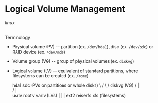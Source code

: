 # Logical Volume Management
###### linux

Terminology

* Physical volume (PV) -- partition (ex. `/dev/hda1`), disc (ex. `/dev/sdc`) or RAID device (ex. `/dev/md0`)
* Volume group (VG) -- group of physical volumes (ex. `diskvg`)
* Logical volume (LV) -- equivalent of standard partitions, where filesystems can be created (ex. `/home`)


   hda1   sdc       (PVs on partitions or whole disks)
      \   /
       \ /
      diskvg        (VG)
      /  |  \
     /   |   \
 usrlv rootlv varlv (LVs)
   |      |     |
ext2  reiserfs  xfs (filesystems)
